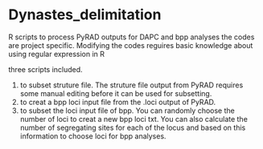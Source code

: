 # Dynastes_delimitation
R scripts to process PyRAD outputs for DAPC and bpp analyses
the codes are project specific. 
Modifying the codes reguires basic knowledge about using regular expression in R

three scripts included.
1. to subset struture file. The struture file output from PyRAD requires some manual editing before it can be used for subsetting.
2. to creat a bpp loci input file from the .loci output of PyRAD.
3. to subset the loci input file of bpp. You can randomly choose the number of loci to creat a new bpp loci txt. You can also calculate the number of segregating sites for each of the locus and based on this information to choose loci for bpp analyses.
